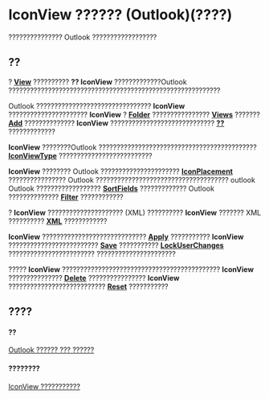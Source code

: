 
# IconView ?????? (Outlook)(????)

??????????????? Outlook ??????????????????


## ??

?  **[View](41c8d149-9912-1685-4c8b-3c849cc6f1ed.md)** ?????????? **?? IconView** ?????????????Outlook ???????????????????????????????????????????????????????????

Outlook ???????????????????????????????? **IconView** ?????????????????????? **IconView** ? **[Folder](3cf6cda8-6d70-666e-2643-9d9c5b9cacfc.md)** ???????????????? **[Views](5dd7edc2-12a2-f4c2-d158-8053d80e8dc9.md)** ??????? **[Add](8005ca2e-8b28-1286-74d1-448f2a168c65.md)** ?????????????? **IconView** ????????????????????????????? **[??](13816c3b-a35f-30cf-c63e-fb7d52a0a942.md)** ?????????????

 **IconView** ????????Outlook ???????????????????????????????????????????? **[IconViewType](8255256d-eb71-6d3c-66bf-27aa5a103297.md)** ??????????????????????????

 **IconView** ???????? Outlook ?????????????????????? **[IconPlacement](8b6f403e-1eeb-6f23-b780-808d5f5b5bc6.md)** ???????????????? Outlook ????????????????????????????????????? outlook Outlook ?????????????????? **[SortFields](1fcc81e9-e224-3795-f534-b9df4633aaec.md)** ????????????? Outlook ?????????????? **[Filter](121b375b-40f0-ef8c-108a-ac57d6e693e7.md)** ????????????

? **IconView** ????????????????????? (XML) ?????????? **IconView** ??????? XML ?????????? **[XML](d6876759-9266-77ab-c61e-e7d2eb240a96.md)** ????????????

 **IconView** ????????????????????????????? **[Apply](ddf036e9-ca69-9ade-05bd-c58d52f5c610.md)** ??????????? **IconView** ????????????????????????? **[Save](a3fbd05c-c6f8-b387-d0fd-436c4c1ecc1e.md)** ??????????? **[LockUserChanges](53d42f7f-3fb0-2a3f-7431-f21fb43820d1.md)** ???????????????????????? ??????????????????????

????? **IconView** ???????????????????????????????????????????? **IconView** ??????????????? **[Delete](fa5ea9eb-3eb9-6617-d4e4-76b06e6dfa96.md)** ???????????????? **IconView** ??????????????????????????? **[Reset](0cb48612-db32-19e4-1478-694898775752.md)** ???????????


## ????


#### ??


[Outlook ?????? ??? ??????](73221b13-d8d8-99b8-3394-b95dbbfd5ddc.md)
#### ????????


[IconView ???????????](http://msdn.microsoft.com/library/f29e5d94-b231-bd9a-d993-1884a3e2b97b%28Office.15%29.aspx)